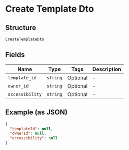 
# Create Template Dto

## Structure

`CreateTemplateDto`

## Fields

| Name | Type | Tags | Description |
|  --- | --- | --- | --- |
| `template_id` | `string` | Optional | - |
| `owner_id` | `string` | Optional | - |
| `accessibility` | `string` | Optional | - |

## Example (as JSON)

```json
{
  "templateId": null,
  "ownerId": null,
  "accessibility": null
}
```

